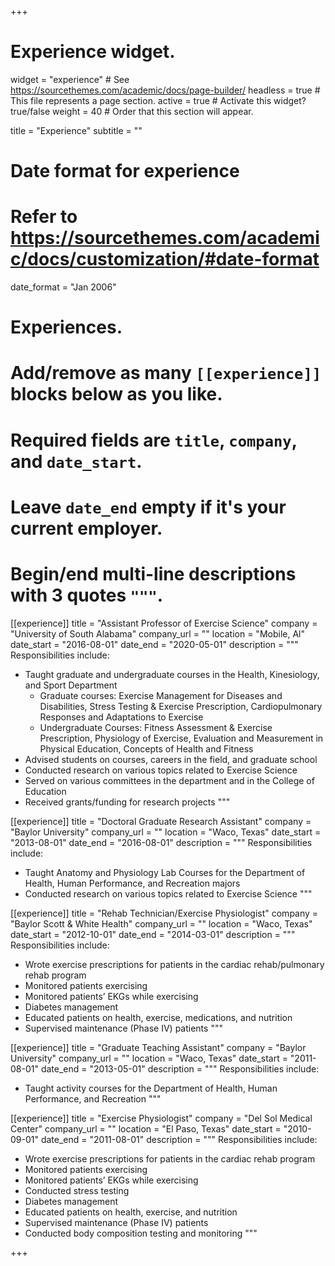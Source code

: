 +++
# Experience widget.
widget = "experience"  # See https://sourcethemes.com/academic/docs/page-builder/
headless = true  # This file represents a page section.
active = true  # Activate this widget? true/false
weight = 40  # Order that this section will appear.

title = "Experience"
subtitle = ""

# Date format for experience
#   Refer to https://sourcethemes.com/academic/docs/customization/#date-format
date_format = "Jan 2006"

# Experiences.
#   Add/remove as many `[[experience]]` blocks below as you like.
#   Required fields are `title`, `company`, and `date_start`.
#   Leave `date_end` empty if it's your current employer.
#   Begin/end multi-line descriptions with 3 quotes `"""`.
[[experience]]
  title = "Assistant Professor of Exercise Science"
  company = "University of South Alabama"
  company_url = ""
  location = "Mobile, Al"
  date_start = "2016-08-01"
  date_end = "2020-05-01"
  description = """
  Responsibilities include:
  
  * Taught graduate and undergraduate courses in the Health,
Kinesiology, and Sport Department
      * Graduate courses: Exercise Management for Diseases and
Disabilities, Stress Testing &amp; Exercise Prescription,
Cardiopulmonary Responses and Adaptations to Exercise
      * Undergraduate Courses: Fitness Assessment &amp; Exercise
Prescription, Physiology of Exercise, Evaluation and
Measurement in Physical Education, Concepts of Health
and Fitness
* Advised students on courses, careers in the field, and graduate
school
* Conducted research on various topics related to Exercise
Science
* Served on various committees in the department and in the
College of Education
* Received grants/funding for research projects
  """

[[experience]]
  title = "Doctoral Graduate Research Assistant"
  company = "Baylor University"
  company_url = ""
  location = "Waco, Texas"
  date_start = "2013-08-01"
  date_end = "2016-08-01"
  description = """
  Responsibilities include:
  
  * Taught Anatomy and Physiology Lab Courses for the
Department of Health, Human Performance, and Recreation
majors
  * Conducted research on various topics related to Exercise
Science
  """
  
  [[experience]]
  title = "Rehab Technician/Exercise Physiologist"
  company = "Baylor Scott & White Health"
  company_url = ""
  location = "Waco, Texas"
  date_start = "2012-10-01"
  date_end = "2014-03-01"
  description = """
  Responsibilities include:
  
  * Wrote exercise prescriptions for patients in the cardiac
rehab/pulmonary rehab program
  * Monitored patients exercising
  * Monitored patients’ EKGs while exercising
  * Diabetes management
  * Educated patients on health, exercise, medications, and
nutrition
  * Supervised maintenance (Phase IV) patients
  """
  
  [[experience]]
  title = "Graduate Teaching Assistant"
  company = "Baylor University"
  company_url = ""
  location = "Waco, Texas"
  date_start = "2011-08-01"
  date_end = "2013-05-01"
  description = """
  Responsibilities include:
  
  * Taught activity courses for the Department of Health, Human
Performance, and Recreation
  """
  
  [[experience]]
  title = "Exercise Physiologist"
  company = "Del Sol Medical Center"
  company_url = ""
  location = "El Paso, Texas"
  date_start = "2010-09-01"
  date_end = "2011-08-01"
  description = """
  Responsibilities include:
  
  * Wrote exercise prescriptions for patients in the cardiac rehab
program
  * Monitored patients exercising
  * Monitored patients’ EKGs while exercising
  * Conducted stress testing
  * Diabetes management
  * Educated patients on health, exercise, and nutrition
  * Supervised maintenance (Phase IV) patients
  * Conducted body composition testing and monitoring
  """

+++
